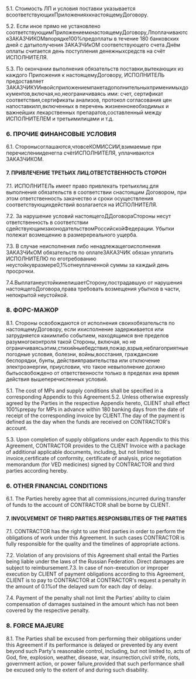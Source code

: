 5.1. Стоимость ЛП и условия поставки указывается всоответствующихПриложенияхкнастоящемуДоговору.



5.2. Если иное прямо не установлено соответствующимПриложениемкнастоящемуДоговору,ЛпоплачиваютсяЗАКАЗЧИКОМвпорядке100%предоплаты в течение 180 банковских дней с датыполучения ЗАКАЗЧИкОМ соответствующего счета.Днём оплаты считается день поступления денежныхсредств на счёт ИСПОЛНИТЕЛЯ.



5.3. По окончании выполнения обязательств поставки,вытекающих из каждого Приложения к настоящемуДоговору, ИСПОЛНИТЕЛЬ предоставляет ЗАКАЗЧИКУИнвойсприложениемпакетадополнительныхприменимыхдокументов,включая,но,неограничиваясь ими: счет, сертификат соответствия,сертификаты анализов, протокол согласования цен напоставкилп,включенных в перечень жизненнонеобходимых и важнейших лекарственных препаратов,составленный между ИСПОЛНИТЕЛЕМ и третьимилицами и т.д.



### 6. ПРОЧИЕ ФИНАНСОВЫЕ УСЛОВИЯ

6.1. Сторонысоглашаются,чтовсеКОМИССИИ,взимаемые при перечисленииденегna счётИСПОЛНИТЕЛЯ, уплачиваются ЗАКАЗЧИКОМ.

#### 7. ПРИВЛЕЧЕНИЕ ТРЕТЬИХ ЛИЦ.ОТВЕТСТВЕННОСТЬ СТОРОН

7.1. ИСПОЛНИТЕЛь имеет право привлекать третьихлиц для выполнения обязательств в соответствии снастоящим Договором, при этом ответственность закачество и сроки осуществления соответствующихдействий возлагается на ИСПОЛНИТЕЛЯ.

7.2. За нарушение условий настоящегоДДоговораСтороны несут ответственность в соответствии сдействующимзаконодательствомРоссийскойФедерации. Убытки полежат возмещению в размеререального ущерба.



7.3. В случае неисполнения либо ненадлежащегоисполнения ЗАКАЗЧИкОМ обязательств по оплатеЗАКАЗЧИК обязан уплатить ИСПОЛНИТЕЛЮ по еготребованию неустойкувразмере0,1%отнеуплаченной суммы за каждый день просрочки.

7.4.ВыплатанеустойкинелишаетСторону,пострадавшую от нарушения настоящегоДоговора,права требовать возмещения убытков в части, непокрытой неустойкой.



### 8. ФОРС-МАЖОР

8.1. Стороны освобождаются от исполнения своихобязательств по настоящемуДоговору, если ихисполнение задерживается или затрудняется какимлибо событием, находящимся вне пределов разумногоконтроля такой Стороны, включая, но не ограничиваясьэтим,стихийныебедствия,пожар,взрыв,неблагоприятные погодные условия, болезни, войны,восстания, гражданские беспорядки, бунты, действияправительства или отключение электроэнергии, приусловии, что такое невыполнение должно бытьосвобождено от ответственности только в пределах ина время действия вышеперечисленных условий.

5.1. The cost of MPs and supply conditions shall be specified in a corresponding Appendix to this Agreement.5.2. Unless otherwise expressly agreed by the Parties in the respective Appendix hereto, CLlENT shall effect 100%prepay for  MPs in advance within 180 banking days from the date of receipt of the corresponding invoice by CLlENT.The day of the payment is defined as the day when the funds are received on  CONTRACTOR's account.

5.3. Upon completion of supply obligations under each Appendix to this this Agreement, CONTRACTOR provides to the CLlENT Invoice with a package of additional applicable documents, including, but not limited to: invoice,certificate of conformity, certificate of analysis, price negotiation memorandum (for VED medicines) signed by CONTRACTOR and third parties according hereby.

### 6. OTHER FINANCIAL CONDITIONS 

6.1. The Parties hereby agree that all commissions,incurred during transfer of funds to the account of CONTRACTOR shall be borne by CLIENT.

#### 7. INVOLVEMENT OF THIRD PARTIES.RESPONSIBILITIES OF THE PARTIES 

7.1. CONTRACTOR has the right to use third parties in order to perform the  obligations of work under this Agreement. In such cases CONTRACTOR is fully responsible for the quality and the timelines of appropriate actions.



7.2. Violation of any provisions of this Agreement shall entail the Parties being liable under the laws of the Russian Federation. Direct damages are subject to reimbursement.7.3. In case of non-execution or improper execution by CLIENT of payment obligations according to this Agreement, CLIENT is to pay to CONTRACTOR at CONTRACTOR's request a penalty in the amount of 0.1%of the delayed sum for each day of delay.

7.4. Payment of the penalty shall not limit the Parties' ability to claim compensation of damages sustained in the amount which has not been covered by the respective penalty.

### 8. FORCE MAJEURE 

8.1. The Parties shall be excused from performing their obligations under this Agreement if its performance is delayed or prevented by any event beyond such Party's reasonable control, including, but not limited to, acts of God, fire, explosion, weather, disease, war, insurrection,civil strife, riots, government action, or power failure,provided that such performance shall be excused only to the extent of and during such disability.

